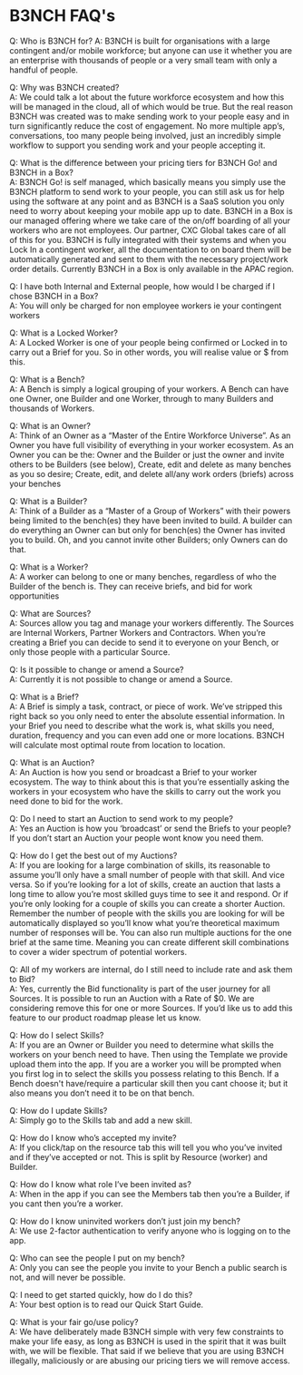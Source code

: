 # B3NCH FAQ's

Q: Who is B3NCH for?
A: B3NCH is built for organisations with a large contingent and/or mobile workforce; but anyone can use it whether you are an enterprise with thousands of people or a very small team with only a handful of people.

Q: Why was B3NCH created?   
A: We could talk a lot about the future workforce ecosystem and how this will be managed in the cloud, all of which would be true. But the real reason B3NCH was created was to make sending work to your people easy and in turn significantly reduce the cost of engagement. No more multiple app’s, conversations, too many people being involved, just an incredibly simple workflow to support you sending work and your people accepting it.

Q: What is the difference between your pricing tiers for B3NCH Go! and B3NCH in a Box?   
A: B3NCH Go! is self managed, which basically means you simply use the B3NCH platform to send work to your people, you can still ask us for help using the software at any point and as B3NCH is a SaaS solution you only need to worry about keeping your mobile app up to date. B3NCH in a Box is our managed offering where we take care of the on/off boarding of all your workers who are not employees. Our partner, CXC Global takes care of all of this for you. B3NCH is fully integrated with their systems and when you Lock In a contingent worker, all the documentation to on board them will be automatically generated and sent to them with the necessary project/work order details. Currently B3NCH in a Box is only available in the APAC region.

Q: I have both Internal and External people, how would I be charged if I chose B3NCH in a Box?   
A: You will only be charged for non employee workers ie your contingent workers

Q: What is a Locked Worker?   
A: A Locked Worker is one of your people being confirmed or Locked in to carry out a Brief for you. So in other words, you will realise value or $ from this.

Q: What is a Bench?   
A: A Bench is simply a logical grouping of your workers. A Bench can have one Owner, one Builder and one Worker, through to many Builders and thousands of Workers.

Q: What is an Owner?   
A: Think of an Owner as a “Master of the Entire Workforce Universe”. As an Owner you have full visibility of everything in your worker ecosystem. As an Owner you can be the:
Owner and the Builder or just the owner and invite others to be Builders (see below),
Create, edit and delete as many benches as you so desire;
Create, edit, and delete all/any work orders (briefs) across your benches

Q: What is a Builder?   
A: Think of a Builder as a “Master of a Group of Workers” with their powers being limited to the bench(es) they have been invited to build. A builder can do everything an Owner can but only for bench(es) the Owner has invited you to build. Oh, and you cannot invite other Builders; only Owners can do that.

Q: What is a Worker?   
A: A worker can belong to one or many benches, regardless of who the Builder of the bench is. They can receive briefs, and bid for work opportunities

Q: What are Sources?   
A: Sources allow you tag and manage your workers differently. The Sources are Internal Workers, Partner Workers and Contractors. When you’re creating a Brief you can decide to send it to everyone on your Bench, or only those people with a particular Source.

Q: Is it possible to change or amend a Source?   
A: Currently it is not possible to change or amend a Source.

Q: What is a Brief?   
A: A Brief is simply a task, contract, or piece of work. We’ve stripped this right back so you only need to enter the absolute essential information. In your Brief you need to describe what the work is, what skills you need, duration, frequency and you can even add one or more locations. B3NCH will calculate most optimal route from location to location.

Q: What is an Auction?   
A: An Auction is how you send or broadcast a Brief to your worker ecosystem. The way to think about this is that you’re essentially asking the workers in your ecosystem who have the skills to carry out the work you need done to bid for the work.

Q: Do I need to start an Auction to send work to my people?   
A: Yes an Auction is how you ‘broadcast’ or send the Briefs to your people? If you don’t start an Auction your people wont know you need them.

Q: How do I get the best out of my Auctions?   
A: If you are looking for a large combination of skills, its reasonable to assume you’ll only have a small number of people with that skill. And vice versa. So if you’re looking for a lot of skills, create an auction that lasts a long time to allow you’re most skilled guys time to see it and respond. Or if you’re only looking for a couple of skills you can create a shorter Auction. Remember the number of people with the skills you are looking for will be automatically displayed so you’ll know what you’re theoretical maximum number of responses will be. You can also run multiple auctions for the one brief at the same time. Meaning you can create different skill combinations to cover a wider spectrum of potential workers.

Q: All of my workers are internal, do I still need to include rate and ask them to Bid?   
A: Yes, currently the Bid functionality is part of the user journey for all Sources. It is possible to run an Auction with a Rate of $0. We are considering remove this for one or more Sources. If you’d like us to add this feature to our product roadmap please let us know.

Q: How do I select Skills?   
A: If you are an Owner or Builder you need to determine what skills the workers on your bench need to have.  Then using the Template we provide upload them into the app. If you are a worker you will be prompted when you first log in to select the skills you possess relating to this Bench. If a Bench doesn't have/require a particular skill then you cant choose it; but it also means you don’t need it to be on that bench.

Q: How do I update Skills?   
A: Simply go to the Skills tab and add a new skill.

Q: How do I know who’s accepted my invite?   
A: If you click/tap on the resource tab this will tell you who you’ve invited and if they’ve accepted or not. This is split by Resource (worker) and Builder.

Q: How do I know what role I’ve been invited as?   
A: When in the app if you can see the Members tab then you’re a Builder, if you cant then you’re a worker.

Q: How do I know uninvited workers don’t just join my bench?  
A: We use 2-factor authentication to verify anyone who is logging on to the app.

Q: Who can see the people I put on my bench?   
A: Only you can see the people you invite to your Bench a public search is not, and will never be possible.

Q: I need to get started quickly, how do I do this?   
A: Your best option is to read our Quick Start Guide.

Q: What is your fair go/use policy?   
A: We have deliberately made B3NCH simple with very few constraints to make your life easy, as long as B3NCH is used in the spirit that it was built with, we will be flexible. That said if we believe that you are using B3NCH illegally, maliciously or are abusing our pricing tiers we will remove access.
